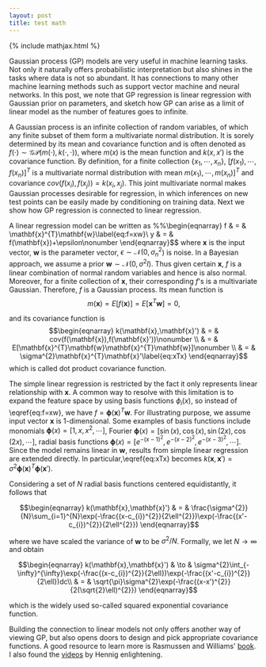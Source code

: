 ```yaml
---
layout: post
title: test math
---
```


{% include mathjax.html %}

Gaussian process (GP) models are very useful in machine learning tasks.
Not only it naturally offers probabilistic interpretation but also
shines in the tasks where data is not so abundant. It has connections
to many other machine learning methods such as support vector machine
and neural networks. In this post, we note that GP regression is linear
regression with Gaussian prior on parameters, and sketch how GP can
arise as a limit of linear model as the number of features goes to
infinite.

A Gaussian process is an infinite collection of random variables,
of which any finite subset of them form a multivariate normal distribution.
It is sorely determined by its mean and covariance function and is
often denoted as $f(\cdot)\sim\mathcal{GP}(m(\cdot),k(\cdot,\cdot))$,
where $m(x)$ is the mean function and $k(x,x')$ is the covariance
function. By definition, for a finite collection $\{x_{1},\cdots,x_{n}\}$,
$[f(x_{1}),\cdots,f(x_{n})]^{T}$ is a multivariate normal distribution
with mean $m(x_{1}),\cdots,m(x_{n})]^{T}$ and covariance $cov(f(x_{i}),f(x_{j}))=k(x_{i},x_{j}$).
This joint multivariate normal makes Gaussian processes desirable
for regression, in which inferences on new test points can be easily
made by conditioning on training data. Next we show how GP regression
is connected to linear regression. 

A linear regression model can be written as 
%%\begin{eqnarray}
f & = & \mathbf{x}^{T}\mathbf{w}\label{eq:f=xw}\\
y & = & f(\mathbf{x})+\epsilon\nonumber 
\end{eqnarray}$$
where $\mathbf{x}$ is the input vector, $\mathbf{w}$ is the parameter
vector, $\epsilon\sim\mathcal{N}(0,\sigma_{n}^{2}$) is noise. In
a Bayesian approach, we assume a prior $\boldsymbol{w}\sim\mathcal{N}(0,\sigma^{2}I)$.
Thus given certain $\mathbf{x}$, $f$ is a linear combination of
normal random variables and hence is also normal. Moreover, for a
finite collection of $\mathbf{x}$, their corresponding $f$'s is
a multivariate Gaussian. Therefore, $f$ is a Gaussian process. Its
mean function is
$$m(\boldsymbol{x})=E[f(\mathbf{x})]=E[\mathbf{x}^{T}\mathbf{w}]=0,$$

and its covariance function is 
$$\begin{eqnarray}
k(\mathbf{x},\mathbf{x}') & = & cov(f(\mathbf{x}),f(\mathbf{x}'))\nonumber \\
 & = & E[\mathbf{x}^{T}\mathbf{w}\mathbf{x}^{T}\mathbf{w}]\nonumber \\
 & = & \sigma^{2}\mathbf{x}^{T}\mathbf{x}'\label{eq:xTx}
\end{eqnarray}$$
which is called dot product covariance function.

The simple linear regression is restricted by the fact it only represents
linear relationship with $\mathbf{x}$. A common way to resolve with
this limitation is to expand the feature space by using basis functions
$\phi_{i}(x)$, so instead of \eqref{eq:f=xw}, we have $f=\boldsymbol{\phi}(\mathbf{x})^{T}\mathbf{w}$.
For illustrating purpose, we assume input vector $\mathbf{x}$ is
1-dimensional. Some examples of basis functions include monomials
$\boldsymbol{\phi}(x)=[1,x,x^{2},\cdots]$, Fourier $\boldsymbol{\phi}(x)=[\sin(x),\cos(x),\sin(2x),\cos(2x),\cdots]$,
radial basis functions $\boldsymbol{\phi}(x)=[e^{-(x-1)^{2}},e^{-(x-2)^{2}},e^{-(x-3)^{2}},\cdots]$.
Since the model remains linear in $\mathbf{w},$ results from simple
linear regression are extended directly. In particular,\eqref{eq:xTx}
becomes $k(\mathbf{x},\mathbf{x}')=\sigma^{2}\boldsymbol{\phi}(\mathbf{x})^{T}\boldsymbol{\phi}(\mathbf{x}')$.

Considering a set of $N$ radial basis functions centered equidistantly,
it follows that 


$$\begin{eqnarray}
k(\mathbf{x},\mathbf{x}') & = & \frac{\sigma^{2}}{N}\sum_{i=1}^{N}\exp(-\frac{(x-c_{i})^{2}}{2\ell^{2}})\exp(-\frac{(x'-c_{i})^{2}}{2\ell^{2}})
\end{eqnarray}$$


where we have scaled the variance of $\mathbf{w}$ to be $\sigma^{2}/N$.
Formally, we let $N\to\infty$ and obtain


$$\begin{eqnarray}
k(\mathbf{x},\mathbf{x}') & \to & \sigma^{2}\int_{-\infty}^{\infty}\exp(-\frac{(x-c_{i})^{2}}{2\ell})\exp(-\frac{(x'-c_{i})^{2}}{2\ell})dc\\
 & = & \sqrt{\pi}\sigma^{2}\exp(-\frac{(x-x')^{2}}{2(\sqrt{2}\ell)^{2}})
\end{eqnarray}$$


which is the widely used so-called squared exponential covariance
function. 

Building the connection to linear models not only offers another way
of viewing GP, but also opens doors to design and pick appropriate
covariance functions. A good resource to learn more is Rasmussen and
Williams' [book](http://www.gaussianprocess.org/gpml/). I also found the [videos](https://youtu.be/50Vgw11qn0o) by Hennig enlightening. 
